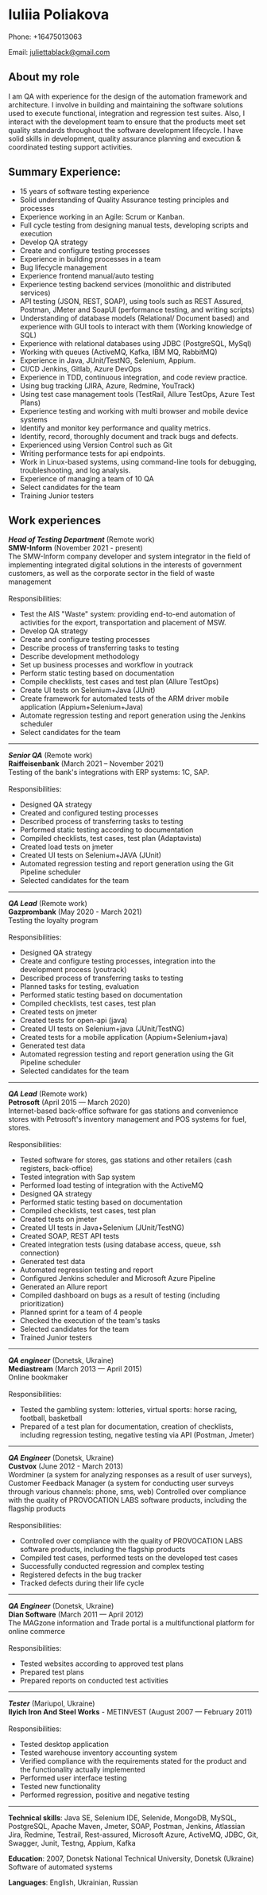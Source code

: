 # Iuliia Poliakova

Phone: +16475013063

Email: juliettablack@gmail.com

## About my role
I am QA with experience for the design of the automation framework and architecture. 
I involve in building and maintaining the software solutions used to execute functional, integration and regression test suites. 
Also, I interact with the development team to ensure that the products meet set quality standards throughout the software development lifecycle. 
I have solid skills in development, quality assurance planning and execution & coordinated testing support activities.

## Summary Experience:
- 15 years of software testing experience
- Solid understanding of Quality Assurance testing principles and processes
- Experience working in an Agile: Scrum or Kanban.
- Full cycle testing from designing manual tests, developing scripts and execution
- Develop QA strategy
- Create and configure testing processes
- Experience in building processes in a team
- Bug lifecycle management
- Experience frontend manual/auto testing
- Experience testing backend services (monolithic and distributed services) 
- API testing (JSON, REST, SOAP), using tools such as REST Assured, Postman, JMeter and SoapUI (performance testing, and writing scripts)
- Understanding of database models (Relational/ Document based) and experience with GUI tools to interact with them (Working knowledge of SQL)
- Experience with relational databases using JDBC (PostgreSQL, MySql)
- Working with queues (ActiveMQ, Kafka, IBM MQ, RabbitMQ)
- Experience in Java, JUnit/TestNG, Selenium, Appium.
- CI/CD Jenkins, Gitlab, Azure DevOps
- Experience in TDD, continuous integration, and code review practice.
- Using bug tracking (JIRA, Azure, Redmine, YouTrack)
- Using test case management tools (TestRail, Allure TestOps, Azure Test Plans)
- Experience testing and working with multi browser and mobile device systems
- Identify and monitor key performance and quality metrics.
- Identify, record, thoroughly document and track bugs and defects.
- Experienced using Version Control such as Git
- Writing performance tests for api endpoints.
- Work in Linux-based systems, using command-line tools for debugging, troubleshooting, and log analysis.
- Experience of managing a team of 10 QA
- Select candidates for the team
- Training Junior testers

## Work experiences
***Head of Testing Department*** (Remote work)
<br>
**SMW-Inform** (November 2021 - present)
<br>
The SMW-Inform company developer and system integrator in the field of implementing integrated digital solutions in the
interests of government customers, as well as the corporate sector in the field of waste management
<br>
<br>
Responsibilities:

- Test the AIS "Waste" system: providing end-to-end automation of activities for the export, transportation and
  placement of MSW.
- Develop QA strategy
- Create and configure testing processes
- Describe process of transferring tasks to testing
- Describe development methodology
- Set up business processes and workflow in youtrack
- Perform static testing based on documentation
- Compile checklists, test cases and test plan (Allure TestOps)
- Create UI tests on Selenium+Java (JUnit)
- Create framework for automated tests of the ARM driver mobile application (Appium+Selenium+Java)
- Automate regression testing and report generation using the Jenkins scheduler
- Select candidates for the team

---

***Senior QA*** (Remote work)
<br>
**Raiffeisenbank** (March 2021 – November 2021)
<br>
Testing of the bank's integrations with ERP systems: 1C, SAP.
<br>
<br>
Responsibilities:
- Designed QA strategy
- Created and configured testing processes
- Described process of transferring tasks to testing
- Performed static testing according to documentation
- Compiled checklists, test cases, test plan (Adaptavista)
- Created load tests on jmeter
- Created UI tests on Selenium+JAVA (JUnit)
- Automated regression testing and report generation using the Git Pipeline scheduler
- Selected candidates for the team

---
***QA Lead*** (Remote work)
<br>
**Gazprombank** (May 2020 - March 2021)
<br>
Testing the loyalty program
<br>
<br>
Responsibilities:

- Designed QA strategy
- Create and configure testing processes, integration into the development process (youtrack)
- Described process of transferring tasks to testing
- Planned tasks for testing, evaluation
- Performed static testing based on documentation
- Compiled checklists, test cases, test plan
- Created tests on jmeter
- Created tests for open-api (java)
- Created UI tests on Selenium+java (JUnit/TestNG)
- Created tests for a mobile application (Appium+Selenium+java)
- Generated test data
- Automated regression testing and report generation using the Git Pipeline scheduler
- Selected candidates for the team

---
***QA Lead*** (Remote work)
<br>
**Petrosoft** (April 2015 — March 2020)
<br>
Internet-based back-office software for gas stations and convenience stores with Petrosoft's inventory management and
POS systems for fuel, stores.
<br>
<br>
Responsibilities:

- Tested software for stores, gas stations and other retailers (cash registers, back-office)
- Tested integration with Sap system
- Performed load testing of integration with the ActiveMQ
- Designed QA strategy
- Performed static testing based on documentation
- Compiled checklists, test cases, test plan
- Created tests on jmeter
- Created UI tests in Java+Selenium (JUnit/TestNG)
- Created SOAP, REST API tests
- Created integration tests (using database access, queue, ssh connection)
- Generated test data
- Automated regression testing and report
- Configured Jenkins scheduler and Microsoft Azure Pipeline
- Generated an Allure report
- Compiled dashboard on bugs as a result of testing (including prioritization)
- Planned sprint for a team of 4 people
- Checked the execution of the team's tasks
- Selected candidates for the team
- Trained Junior testers

---

***QA engineer*** (Donetsk, Ukraine)
<br>
**Mediastream** (March 2013 — April 2015)
<br>
Online bookmaker
<br>
<br>
Responsibilities:
- Tested the gambling system: lotteries, virtual sports: horse racing, football, basketball
- Prepared of a test plan for documentation, creation of checklists, including regression testing, negative testing via
  API (Postman, Jmeter)

---

***QA Engineer*** (Donetsk, Ukraine)
<br>
**Custvox** (June 2012 - March 2013)
<br>
Wordminer (a system for analyzing responses as a result of user surveys), Customer Feedback Manager (a system for
conducting user surveys through various channels: phone, sms, web)
Controlled over compliance with the quality of PROVOCATION LABS software products, including the flagship products
<br>
<br>
Responsibilities:
- Controlled over compliance with the quality of PROVOCATION LABS software products, including the flagship products
- Compiled test cases, performed tests on the developed test cases
- Successfully conducted regression and complex testing
- Registered defects in the bug tracker
- Tracked defects during their life cycle

---

***QA Engineer*** (Donetsk, Ukraine)
<br>
**Dian Software** (March 2011 — April 2012)
<br>
The MAGzone information and Trade portal is a multifunctional platform for online commerce
<br>
<br>
Responsibilities:

- Tested websites according to approved test plans
- Prepared test plans
- Prepared reports on conducted test activities

---

***Tester*** (Mariupol, Ukraine)
<br>
**Ilyich Iron And Steel Works** - METINVEST (August 2007 — February 2011)
<br>
<br>
Responsibilities:

- Tested desktop application
- Tested warehouse inventory accounting system
- Verified compliance with the requirements stated for the product and the functionality actually implemented
- Performed user interface testing
- Tested new functionality
- Performed regression, positive and negative testing

---

**Technical skills**: Java SE, Selenium IDE, Selenide, MongoDB, MySQL, PostgreSQL, Apache Maven, Jmeter, SOAP, Postman,
Jenkins, Atlassian Jira, Redmine, Testrail, Rest-assured, Microsoft Azure, ActiveMQ, JDBC, Git, Swagger, Junit, Testng,
Appium, Kafka

**Education**: 2007, Donetsk National Technical University, Donetsk (Ukraine)
Software of automated systems

**Languages**:  English, Ukrainian, Russian